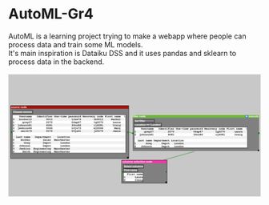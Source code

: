 # AutoML-Gr4
  AutoML is a learning project trying to make a webapp where people can process data and train some ML models.<br>
  It's main inspiration is Dataiku DSS and it uses pandas and sklearn to process data in the backend.<br>
  <br>
  <img src="https://github.com/AlexandreBoult/AlexandreBoult/blob/main/media/auto_ml_1.png" alt="" title="">
